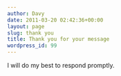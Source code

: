 ```yaml
---
author: Davy
date: 2011-03-20 02:42:36+00:00
layout: page
slug: thank you
title: Thank you for your message
wordpress_id: 99
---
```


<div>I will do my best to respond promptly.</div>